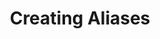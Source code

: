 ---
layout: module
leadingpath: ../
title: Creating Aliases
pre-requisites: CONT-CLI-22_Removing-tracked-files
learning-objective: Discover how to create shortcuts for commonly used git commands.
screens:
  - video-slide:
      title: Creating Command Shortcuts
      video: https://www.youtube.com/watch?v=r5C6yXNaSGo
      video-script:
        - do: "Type `git log --oneline --graph --decorate --all`"
          say: "By now you are probably getting tired of typing some of these long commands in git. Well here is some good news. You can configure shortcuts by using aliases."
        - do: "Type `git config --global alias.lol \"log --oneline --graph --decorate --all\"`"
          say: "For example, if I want to create an aliases for the log command. I type git config --global, then I type alias. and then the keyboard shortcut I would like to use for this command. I am going to use lol. Then, I will type the command it should run - without git at the beginning."
        - do: "Type `git lol`"
          say: "Now I can simply type git and the shortcut to see my log."
        - do: "Type `git config --global alias.co \"checkout -b\"`"
          say: "You can create aliases for any command."
      production-notes:
  - lab:
      title: Creating Aliases
      id: CONT-CLI-23-lab-01
      presenter-script: Now is a great time to create a few aliases of your own.
      steps:
        - description: Create an alias for pushing a new branch upstream.
          id: CONT-CLI-23-alias-push
        - description: Create an alias for the status command.
          id: CONT-CLI-23-alias-status
additional-labs:
additional-questions:
resources:

---